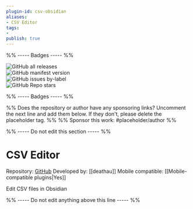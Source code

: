 ```yaml
---
plugin-id: csv-obsidian
aliases:
- CSV Editor
tags: 
- 
publish: true
---
```


%% ----- Badges ----- %%

![GitHub all releases](https://img.shields.io/github/downloads/deathau/csv-obsidian/total?color=573E7A&logo=github&style=for-the-badge)   
![GitHub manifest version](https://img.shields.io/github/manifest-json/v/deathau/csv-obsidian?color=573E7A&logo=github&style=for-the-badge)   
![GitHub issues by-label](https://img.shields.io/github/issues/deathau/csv-obsidian/help%20wanted?color=573E7A&logo=github&style=for-the-badge)   
![GitHub Repo stars](https://img.shields.io/github/stars/deathau/csv-obsidian?color=573E7A&logo=github&style=for-the-badge)

%% ----- Badges ----- %%

%% Does the repository or author have any sponsoring links? Uncomment the next line and add them below. If they don't, please delete the placeholder tag. %%
%% Sponsor this work: #placeholder/author %%

%% ----- Do not edit this section ----- %%

# CSV Editor

Repository: [GitHub](https://github.com/deathau/csv-obsidian)
Developed by: [[deathau]]
Mobile compatible: [[Mobile-compatible plugins|Yes]]

Edit CSV files in Obsidian

%% ----- Do not edit anything above this line ----- %% 
